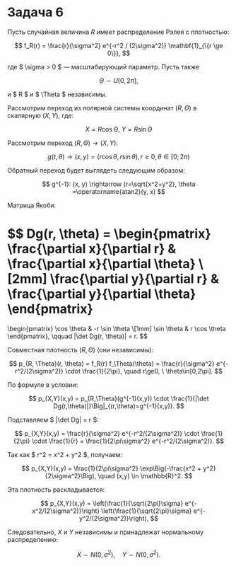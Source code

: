 # Задача 6

Пусть случайная величина $R$ имеет распределение Рэлея с плотностью:

$$
f_R(r) = \frac{r}{\sigma^2} e^{-r^2 / (2\sigma^2)} \mathbf{1}_{\{r \ge 0\}},
$$

где $ \sigma > 0 $ — масштабирующий параметр. Пусть также  

$$
\Theta \sim U[0, 2\pi],
$$

и $ R $ и $ \Theta $ независимы.  

Рассмотрим переход из полярной системы координат $(R, \Theta)$ в скалярную $(X, Y)$, где:

$$
X= R \cos \Theta,\ Y=R \sin \Theta
$$

Рассмотрим переход $(R, \Theta) \rightarrow (X, Y)$:

$$
g(t, \theta) \rightarrow (x,y) = (r \cos \theta,r \sin \theta), r \ge 0, \theta \in [0; 2\pi)
$$

Обратный переход будет выглядеть следующим образом:

$$
g^{-1}: (x, y) \rightarrow (r=\sqrt{x^2+y^2}, \theta =\operatorname{atan2}(y, x)
$$

Матрица Якоби:

$$
Dg(r, \theta) =
\begin{pmatrix}
\frac{\partial x}{\partial r} & \frac{\partial x}{\partial \theta} \\[2mm]
\frac{\partial y}{\partial r} & \frac{\partial y}{\partial \theta}
\end{pmatrix}
=
\begin{pmatrix}
\cos \theta & -r \sin \theta \\[1mm]
\sin \theta & r \cos \theta
\end{pmatrix},
\qquad
|\det Dg(r, \theta)| = r.
$$

Совместная плотность $(R, \Theta)$ (они независимы):

$$
p_{R, \Theta}(r, \theta) = f_R(r) f_\Theta(\theta)
= \frac{r}{\sigma^2} e^{-r^2/(2\sigma^2)} \cdot \frac{1}{2\pi}, \quad r\ge0, \ \theta\in[0,2\pi].
$$

По формуле в условии:

$$
p_{X,Y}(x,y) = p_{R,\Theta}(g^{-1}(x,y)) \cdot \frac{1}{|\det Dg(r,\theta)|}\Big|_{(r,\theta)=g^{-1}(x,y)}.
$$

Подставляем $ |\det Dg| = r $:

$$
p_{X,Y}(x,y) = \frac{r}{\sigma^2} e^{-r^2/(2\sigma^2)} \cdot \frac{1}{2\pi} \cdot \frac{1}{r} = \frac{1}{2\pi\sigma^2} e^{-r^2/(2\sigma^2)}.
$$

Так как $ r^2 = x^2 + y^2 $, получаем:

$$
p_{X,Y}(x,y) = \frac{1}{2\pi\sigma^2} \exp\Big(-\frac{x^2 + y^2}{2\sigma^2}\Big), \quad (x,y) \in \mathbb{R}^2.
$$

Эта плотность раскладывается:

$$
p_{X,Y}(x,y) = \left(\frac{1}{\sqrt{2\pi}\sigma} e^{-x^2/(2\sigma^2)}\right)
\left(\frac{1}{\sqrt{2\pi}\sigma} e^{-y^2/(2\sigma^2)}\right),
$$

Следовательно, $X$ и $Y$ независимы и принадлежат нормальному распределению:

$$
X \sim N(0, \sigma^2), \quad Y \sim N(0, \sigma^2).
$$